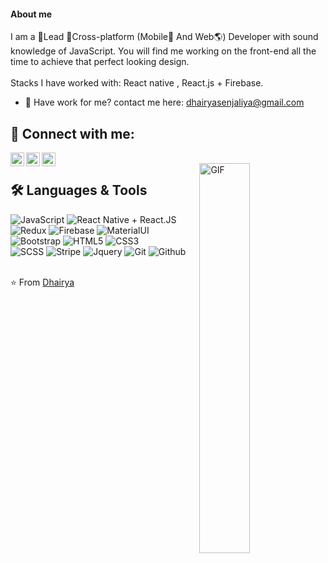 <!-- ## 
<div >
<img width="200" height="200" alt="GIF" src="https://media2.giphy.com/media/fkZukR450RQ1qnGaq9/giphy.gif" /> Hi there👋, I'm [Dhairya]
</div> 
 -->
#### About me  
I am a 💎Lead 💎Сross-platform (Mobile📱 And Web🌎) Developer with sound knowledge of JavaScript. You will find me working on the front-end all the time to achieve that perfect looking design. </br>  </br>
Stacks I have worked with: React native , React.js + Firebase.
- 📮 Have work for me? contact me here: dhairyasenjaliya@gmail.com
<!-- - 📝 [Resume](https://drive.google.com/file/d/1mSoHobZc_TTrqqMYaqenrnWSBcq8NoQJ/view?usp=sharing) -->



 ## 🔌 Connect with me:

<!-- [<img align="left" alt="Dhairya's Linkedin | LinkedIn" width="22px" src="https://cdn.jsdelivr.net/npm/simple-icons@v3/icons/linkedin.svg" />][linkedin] -->
[<img align="left" alt="Dhairya's Telegram | Telegram" width="22px" src="https://cdn.jsdelivr.net/npm/simple-icons@v3/icons/telegram.svg" />][telegram]
[<img align="left" alt="Dhairya's Instagram | Instagram" width="22px" src="https://cdn.jsdelivr.net/npm/simple-icons@v3/icons/instagram.svg" />][instagram]
[<img align="left" alt="Dhairya's Email | Email" width="22px" src="https://cdn.jsdelivr.net/npm/simple-icons@v3/icons/gmail.svg" />][email]

<br /> 

<img align="right" alt="GIF" width="40%" src="https://media.giphy.com/media/jRf5fsn8G6YaogAWxn/source.gif" />


## 🛠️ Languages & Tools


![JavaScript](https://img.shields.io/badge/-JavaScript-000000?style=flat&logo=javascript)
![React Native + React.JS](https://img.shields.io/badge/-React-000000?style=flat&logo=react)
![Redux](https://img.shields.io/badge/-Redux-000000?style=flat&logo=redux) 
![Firebase](https://img.shields.io/badge/-Firebase-000000?style=flat&logo=firebase) 
![MaterialUI](https://img.shields.io/badge/Material_UI-000000?style=flat&logo=materialui) 
![Bootstrap](https://img.shields.io/badge/Bootstrap-000000?style=flat&logo=bootstrap) 
![HTML5](https://img.shields.io/badge/-HTML5-000000?style=flat&logo=html5) 
![CSS3](https://img.shields.io/badge/-CSS-000000?style=flat&logo=css3)  <br />
![SCSS](https://img.shields.io/badge/-SCSS-000000?style=flat&logo=sass) 
![Stripe](https://img.shields.io/badge/-Stripe-000000?style=flat&logo=stripe)
![Jquery](https://img.shields.io/badge/-Jquery-000000?style=flat&logo=jquery)
![Git](https://img.shields.io/badge/-Git-000000?style=flat&logo=git)
![Github](https://img.shields.io/badge/-Github-000000?style=flat&logo=github) <br />
 <br />



⭐️ From [Dhairya](https://github.com/dhairyasenjaliya)

[linkedin]: https://www.linkedin.com/in/dhairya-senjaliya-a74012119/
[instagram]: https://www.instagram.com/dhairya_patel_143/
[telegram]: https://t.me/dhairyapatel143
[email]: mailto:dhairyasenjaliya@gmail.com
